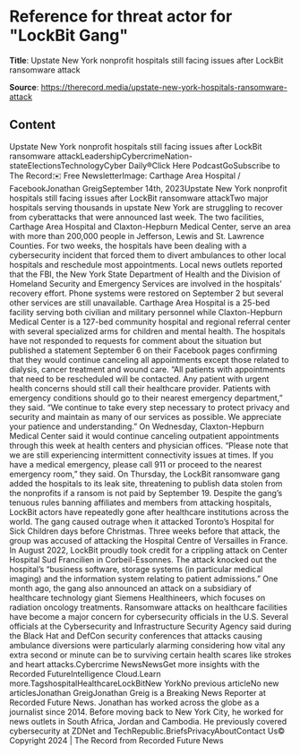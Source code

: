 # Reference for threat actor for "LockBit Gang"

**Title**: Upstate New York nonprofit hospitals still facing issues after LockBit ransomware attack

**Source**: https://therecord.media/upstate-new-york-hospitals-ransomware-attack

## Content
Upstate New York nonprofit hospitals still facing issues after LockBit ransomware attackLeadershipCybercrimeNation-stateElectionsTechnologyCyber Daily®Click Here PodcastGoSubscribe to The Record✉️ Free NewsletterImage: Carthage Area Hospital / FacebookJonathan GreigSeptember 14th, 2023Upstate New York nonprofit hospitals still facing issues after LockBit ransomware attackTwo major hospitals serving thousands in upstate New York are struggling to recover from cyberattacks that were announced last week.
The two facilities, Carthage Area Hospital and Claxton-Hepburn Medical Center, serve an area with more than 200,000 people in Jefferson, Lewis and St. Lawrence Counties.
For two weeks, the hospitals have been dealing with a cybersecurity incident that forced them to divert ambulances to other local hospitals and reschedule most appointments.
Local news outlets reported that the FBI, the New York State Department of Health and the Division of Homeland Security and Emergency Services are involved in the hospitals’ recovery effort. Phone systems were restored on September 2 but several other services are still unavailable.
Carthage Area Hospital is a 25-bed facility serving both civilian and military personnel while Claxton-Hepburn Medical Center is a 127-bed community hospital and regional referral center with several specialized arms for children and mental health.
The hospitals have not responded to requests for comment about the situation but published a statement September 6 on their Facebook pages confirming that they would continue canceling all appointments except those related to dialysis, cancer treatment and wound care.
“All patients with appointments that need to be rescheduled will be contacted. Any patient with urgent health concerns should still call their healthcare provider. Patients with emergency conditions should go to their nearest emergency department,” they said.
“We continue to take every step necessary to protect privacy and security and maintain as many of our services as possible. We appreciate your patience and understanding.”
On Wednesday, Claxton-Hepburn Medical Center said it would continue canceling outpatient appointments through this week at health centers and physician offices.
“Please note that we are still experiencing intermittent connectivity issues at times. If you have a medical emergency, please call 911 or proceed to the nearest emergency room,” they said.
On Thursday, the LockBit ransomware gang added the hospitals to its leak site, threatening to publish data stolen from the nonprofits if a ransom is not paid by September 19.
Despite the gang’s tenuous rules banning affiliates and members from attacking hospitals, LockBit actors have repeatedly gone after healthcare institutions across the world.
The gang caused outrage when it attacked Toronto’s Hospital for Sick Children days before Christmas. Three weeks before that attack, the group was accused of attacking the Hospital Centre of Versailles in France.
In August 2022, LockBit proudly took credit for a crippling attack on Center Hospital Sud Francilien in Corbeil-Essonnes. The attack knocked out the hospital’s “business software, storage systems (in particular medical imaging) and the information system relating to patient admissions.”
One month ago, the gang also announced an attack on a subsidiary of healthcare technology giant Siemens Healthineers, which focuses on radiation oncology treatments.
Ransomware attacks on healthcare facilities have become a major concern for cybersecurity officials in the U.S.
Several officials at the Cybersecurity and Infrastructure Security Agency said during the Black Hat and DefCon security conferences that attacks causing ambulance diversions were particularly alarming considering how vital any extra second or minute can be to surviving certain health scares like strokes and heart attacks.Cybercrime NewsNewsGet more insights with the Recorded FutureIntelligence Cloud.Learn more.TagshospitalHealthcareLockBitNew YorkNo previous articleNo new articlesJonathan GreigJonathan Greig is a Breaking News Reporter at Recorded Future News. Jonathan has worked across the globe as a journalist since 2014. Before moving back to New York City, he worked for news outlets in South Africa, Jordan and Cambodia. He previously covered cybersecurity at ZDNet and TechRepublic.BriefsPrivacyAboutContact Us© Copyright 2024 | The Record from Recorded Future News